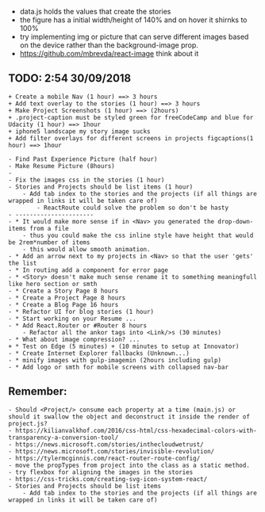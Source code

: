 * data.js holds the values that create the stories
* the figure has a initial width/height of 140% and on hover it shirnks to 100% 
* try implementing img or picture that can serve different images based on the device rather than the background-image prop.
* https://github.com/mbrevda/react-image think about it

## TODO: 2:54 30/09/2018
    + Create a mobile Nav (1 hour) ==> 3 hours
    + Add text overlay to the stories (1 hour) ==> 3 hours
    + Make Project Screenshots (1 hour) ==> (2hours)
    + .project-caption must be styled green for freeCodeCamp and blue for Udacity (1 hour) ==> 1hour
    + iphone5 landscape my story image sucks
    + Add filter overlays for different screens in projects figcaptions(1 hour) ==> 1hour
        
    - Find Past Experience Picture (half hour)
    - Make Resume Picture (8hours)
    - 
    - Fix the images css in the stories (1 hour)
    - Stories and Projects should be list items (1 hour)
        - Add tab index to the stories and the projects (if all things are wrapped in links it will be taken care of)
            - ReactRoute could solve the problem so don't be hasty
    - ----------------------
    - * It would make more sense if in <Nav> you generated the drop-down-items from a file
        - thus you could make the css inline style have height that would be 2rem*number of items
        - this would allow smooth animation.
    - * Add an arrow next to my projects in <Nav> so that the user 'gets' the list
    - * In routing add a component for error page
    - * <Story> doesn't make much sense rename it to something meaningfull like hero section or smth
    - * Create a Story Page 8 hours
    - * Create a Project Page 8 hours
    - * Create a Blog Page 16 hours
    - * Refactor UI for blog stories (1 hour)
    - * Start working on your Resume ...
    - * Add React.Router or #Router 8 hours
        - Refactor all the ankor tags into <Link/>s (30 minutes)
    - * What about image compression? ...
    + * Test on Edge (5 minutes) + (10 minutes to setup at Innovator)
    - * Create Internet Explorer fallbacks (Unknown...)
    - * minify images with gulp-imagemin (2hours including gulp)
    - * Add logo or smth for mobile screens with collapsed nav-bar

## Remember:
    - Should <Project/> consume each property at a time (main.js) or should it swallow the object and deconstruct it inside the render of project.js?
    - https://kilianvalkhof.com/2016/css-html/css-hexadecimal-colors-with-transparency-a-conversion-tool/
    - https://news.microsoft.com/stories/inthecloudwetrust/
    - https://news.microsoft.com/stories/invisible-revolution/
    - https://tylermcginnis.com/react-router-route-config/
    - move the propTypes from project into the class as a static method.
    - try flexbox for aligning the images in the stories
    - https://css-tricks.com/creating-svg-icon-system-react/
    - Stories and Projects should be list items
        - Add tab index to the stories and the projects (if all things are wrapped in links it will be taken care of)